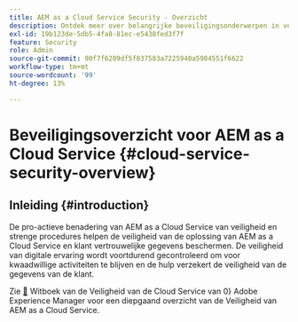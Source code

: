 ```yaml
---
title: AEM as a Cloud Service Security - Overzicht
description: Ontdek meer over belangrijke beveiligingsonderwerpen in verband met Experience Manager as a Cloud Service.
exl-id: 19b123de-5db5-4fa8-81ec-e5438fed3f7f
feature: Security
role: Admin
source-git-commit: 90f7f6209df5f837583a7225940a5984551f6622
workflow-type: tm+mt
source-wordcount: '99'
ht-degree: 13%

---
```



# Beveiligingsoverzicht voor AEM as a Cloud Service {#cloud-service-security-overview}

## Inleiding {#introduction}

De pro-actieve benadering van AEM as a Cloud Service van veiligheid en strenge procedures helpen de veiligheid van de oplossing van AEM as a Cloud Service en klant vertrouwelijke gegevens beschermen. De veiligheid van digitale ervaring wordt voortdurend gecontroleerd om voor kwaadwillige activiteiten te blijven en de hulp verzekert de veiligheid van de gegevens van de klant.

Zie [&#128279;](https://www.adobe.com/content/dam/cc/en/trust-center/ungated/whitepapers/experience-cloud/aem-cloud-service-security-overview.pdf) Witboek van de Veiligheid van de Cloud Service van 0&rbrace; Adobe Experience Manager voor een diepgaand overzicht van de Veiligheid van AEM as a Cloud Service.
